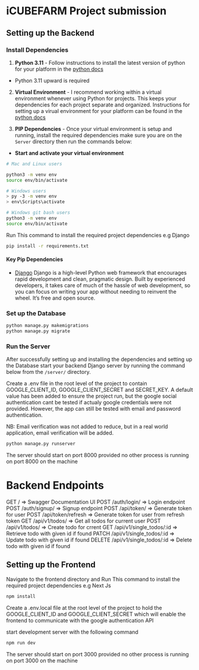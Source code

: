 # iCUBEFARM Project submission


## Setting up the Backend

### Install Dependencies

1. **Python 3.11** - Follow instructions to install the latest version of python for your platform in the [python docs](https://docs.python.org/3/using/unix.html#getting-and-installing-the-latest-version-of-python)

- Python 3.11 upward is required

2. **Virtual Environment** - I recommend working within a virtual environment whenever using Python for projects. This keeps your dependencies for each project separate and organized. Instructions for setting up a virual environment for your platform can be found in the [python docs](https://packaging.python.org/guides/installing-using-pip-and-virtual-environments/)

3. **PIP Dependencies** - Once your virtual environment is setup and running, install the required dependencies make sure you are on the `Server` directory then run the commands below:

- **Start and activate your virtual environment**

```bash
# Mac and Linux users

python3 -m venv env
source env/bin/activate

# Windows users
> py -3 -m venv env
> env\Scripts\activate

# Windows git bash users
python3 -m venv env
source env/bin/activate
```

Run This command to install the required project dependencies e.g Django

```bash
pip install -r requirements.txt
```

#### Key Pip Dependencies

- [Django](https://www.djangoproject.com/) Django is a high-level Python web framework that encourages rapid development and clean, pragmatic design. Built by experienced developers, it takes care of much of the hassle of web development, so you can focus on writing your app without needing to reinvent the wheel. It’s free and open source.

### Set up the Database

```bash
python manage.py makemigrations
python manage.py migrate
```

### Run the Server

After successfully setting up and installing the dependencies and setting up the Database start your backend Django server by running the command below from the `/server/` directory.

Create a .env file in the root level of the project to contain GOOGLE_CLIENT_ID, GOOGLE_CLIENT_SECRET and SECRET_KEY. A default value has been added to ensure the project run, but the google social authentication cant be tested if actualy google credentials were not provided. However, the app can still be tested with email and password authentication.


NB: Email verification was not added to reduce, but in a real world application, email verification will be added.

```bash
python manage.py runserver
```

The server should start on port 8000 provided no other process is running on port 8000 on the machine

# Backend Endpoints


GET / => Swagger Documentation UI
POST /auth/login/  => Login endpoint
POST /auth/signup/  => Signup endpoint
POST /api/token/  => Generate token for user
POST /api/token/refresh  => Generate token for user from refresh token
GET /api/v1/todos/ => Get all todos for current user
POST /api/v1/todos/ => Create todo for crrent 
GET /api/v1/single_todos/:id => Retrieve  todo with given id if found
PATCH /api/v1/single_todos/:id => Update  todo with given id if found
DELETE /api/v1/single_todos/:id => Delete  todo with given id if found


## Setting up the Frontend

Navigate to the frontend directory and Run This command to install the required project dependencies e.g Next Js

```bash
npm install
```

Create a .env.local file at the root level of the project to hold the GOOGLE_CLIENT_ID and GOOGLE_CLIENT_SECRET which will enable the frontend to communicate with the google authentication API


start development server with the following command

```bash
npm run dev
```

The server should start on port 3000 provided no other process is running on port 3000 on the machine